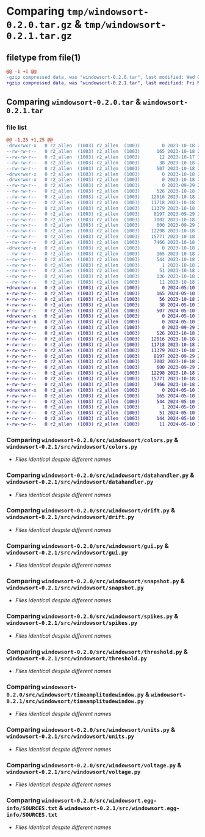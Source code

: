 # Comparing `tmp/windowsort-0.2.0.tar.gz` & `tmp/windowsort-0.2.1.tar.gz`

## filetype from file(1)

```diff
@@ -1 +1 @@
-gzip compressed data, was "windowsort-0.2.0.tar", last modified: Wed Oct 18 20:03:56 2023, max compression
+gzip compressed data, was "windowsort-0.2.1.tar", last modified: Fri May 10 15:53:41 2024, max compression
```

## Comparing `windowsort-0.2.0.tar` & `windowsort-0.2.1.tar`

### file list

```diff
@@ -1,25 +1,25 @@
-drwxrwxr-x   0 r2_allen  (1003) r2_allen  (1003)        0 2023-10-18 20:03:56.536052 windowsort-0.2.0/
--rw-rw-r--   0 r2_allen  (1003) r2_allen  (1003)      165 2023-10-18 20:03:56.536052 windowsort-0.2.0/PKG-INFO
--rw-rw-r--   0 r2_allen  (1003) r2_allen  (1003)       12 2023-10-17 18:52:17.000000 windowsort-0.2.0/README.md
--rw-rw-r--   0 r2_allen  (1003) r2_allen  (1003)       38 2023-10-18 20:03:56.536052 windowsort-0.2.0/setup.cfg
--rw-rw-r--   0 r2_allen  (1003) r2_allen  (1003)      507 2023-10-18 20:01:47.000000 windowsort-0.2.0/setup.py
-drwxrwxr-x   0 r2_allen  (1003) r2_allen  (1003)        0 2023-10-18 20:03:56.532052 windowsort-0.2.0/src/
-drwxrwxr-x   0 r2_allen  (1003) r2_allen  (1003)        0 2023-10-18 20:03:56.536052 windowsort-0.2.0/src/windowsort/
--rw-rw-r--   0 r2_allen  (1003) r2_allen  (1003)        0 2023-09-29 20:43:03.000000 windowsort-0.2.0/src/windowsort/__init__.py
--rw-rw-r--   0 r2_allen  (1003) r2_allen  (1003)      526 2023-10-18 16:42:48.000000 windowsort-0.2.0/src/windowsort/colors.py
--rw-rw-r--   0 r2_allen  (1003) r2_allen  (1003)    12016 2023-10-18 19:48:36.000000 windowsort-0.2.0/src/windowsort/datahandler.py
--rw-rw-r--   0 r2_allen  (1003) r2_allen  (1003)    11718 2023-10-18 17:08:33.000000 windowsort-0.2.0/src/windowsort/drift.py
--rw-rw-r--   0 r2_allen  (1003) r2_allen  (1003)    11379 2023-10-18 19:49:42.000000 windowsort-0.2.0/src/windowsort/gui.py
--rw-rw-r--   0 r2_allen  (1003) r2_allen  (1003)     8197 2023-09-29 20:43:03.000000 windowsort-0.2.0/src/windowsort/snapshot.py
--rw-rw-r--   0 r2_allen  (1003) r2_allen  (1003)     7002 2023-10-18 18:05:05.000000 windowsort-0.2.0/src/windowsort/spikes.py
--rw-rw-r--   0 r2_allen  (1003) r2_allen  (1003)      600 2023-09-29 20:43:03.000000 windowsort-0.2.0/src/windowsort/threshold.py
--rw-rw-r--   0 r2_allen  (1003) r2_allen  (1003)    12298 2023-10-18 16:59:04.000000 windowsort-0.2.0/src/windowsort/timeamplitudewindow.py
--rw-rw-r--   0 r2_allen  (1003) r2_allen  (1003)    15771 2023-10-18 18:40:03.000000 windowsort-0.2.0/src/windowsort/units.py
--rw-rw-r--   0 r2_allen  (1003) r2_allen  (1003)     7466 2023-10-18 18:43:47.000000 windowsort-0.2.0/src/windowsort/voltage.py
-drwxrwxr-x   0 r2_allen  (1003) r2_allen  (1003)        0 2023-10-18 20:03:56.536052 windowsort-0.2.0/src/windowsort.egg-info/
--rw-rw-r--   0 r2_allen  (1003) r2_allen  (1003)      165 2023-10-18 20:03:56.000000 windowsort-0.2.0/src/windowsort.egg-info/PKG-INFO
--rw-rw-r--   0 r2_allen  (1003) r2_allen  (1003)      544 2023-10-18 20:03:56.000000 windowsort-0.2.0/src/windowsort.egg-info/SOURCES.txt
--rw-rw-r--   0 r2_allen  (1003) r2_allen  (1003)        1 2023-10-18 20:03:56.000000 windowsort-0.2.0/src/windowsort.egg-info/dependency_links.txt
--rw-rw-r--   0 r2_allen  (1003) r2_allen  (1003)       51 2023-10-18 20:03:56.000000 windowsort-0.2.0/src/windowsort.egg-info/entry_points.txt
--rw-rw-r--   0 r2_allen  (1003) r2_allen  (1003)      136 2023-10-18 20:03:56.000000 windowsort-0.2.0/src/windowsort.egg-info/requires.txt
--rw-rw-r--   0 r2_allen  (1003) r2_allen  (1003)       11 2023-10-18 20:03:56.000000 windowsort-0.2.0/src/windowsort.egg-info/top_level.txt
+drwxrwxr-x   0 r2_allen  (1003) r2_allen  (1003)        0 2024-05-10 15:53:41.296290 windowsort-0.2.1/
+-rw-rw-r--   0 r2_allen  (1003) r2_allen  (1003)      165 2024-05-10 15:53:41.296290 windowsort-0.2.1/PKG-INFO
+-rw-rw-r--   0 r2_allen  (1003) r2_allen  (1003)       56 2023-10-18 20:11:48.000000 windowsort-0.2.1/README.md
+-rw-rw-r--   0 r2_allen  (1003) r2_allen  (1003)       38 2024-05-10 15:53:41.296290 windowsort-0.2.1/setup.cfg
+-rw-rw-r--   0 r2_allen  (1003) r2_allen  (1003)      507 2024-05-10 15:29:46.000000 windowsort-0.2.1/setup.py
+drwxrwxr-x   0 r2_allen  (1003) r2_allen  (1003)        0 2024-05-10 15:53:41.292291 windowsort-0.2.1/src/
+drwxrwxr-x   0 r2_allen  (1003) r2_allen  (1003)        0 2024-05-10 15:53:41.296290 windowsort-0.2.1/src/windowsort/
+-rw-rw-r--   0 r2_allen  (1003) r2_allen  (1003)        0 2023-09-29 20:43:03.000000 windowsort-0.2.1/src/windowsort/__init__.py
+-rw-rw-r--   0 r2_allen  (1003) r2_allen  (1003)      526 2023-10-18 20:10:04.000000 windowsort-0.2.1/src/windowsort/colors.py
+-rw-rw-r--   0 r2_allen  (1003) r2_allen  (1003)    12016 2023-10-18 20:10:04.000000 windowsort-0.2.1/src/windowsort/datahandler.py
+-rw-rw-r--   0 r2_allen  (1003) r2_allen  (1003)    11718 2023-10-18 20:10:04.000000 windowsort-0.2.1/src/windowsort/drift.py
+-rw-rw-r--   0 r2_allen  (1003) r2_allen  (1003)    11379 2023-10-18 20:10:04.000000 windowsort-0.2.1/src/windowsort/gui.py
+-rw-rw-r--   0 r2_allen  (1003) r2_allen  (1003)     8197 2023-09-29 20:43:03.000000 windowsort-0.2.1/src/windowsort/snapshot.py
+-rw-rw-r--   0 r2_allen  (1003) r2_allen  (1003)     7002 2023-10-18 20:10:04.000000 windowsort-0.2.1/src/windowsort/spikes.py
+-rw-rw-r--   0 r2_allen  (1003) r2_allen  (1003)      600 2023-09-29 20:43:03.000000 windowsort-0.2.1/src/windowsort/threshold.py
+-rw-rw-r--   0 r2_allen  (1003) r2_allen  (1003)    12298 2023-10-18 20:10:04.000000 windowsort-0.2.1/src/windowsort/timeamplitudewindow.py
+-rw-rw-r--   0 r2_allen  (1003) r2_allen  (1003)    15771 2023-10-18 20:10:04.000000 windowsort-0.2.1/src/windowsort/units.py
+-rw-rw-r--   0 r2_allen  (1003) r2_allen  (1003)     7466 2023-10-18 20:10:04.000000 windowsort-0.2.1/src/windowsort/voltage.py
+drwxrwxr-x   0 r2_allen  (1003) r2_allen  (1003)        0 2024-05-10 15:53:41.296290 windowsort-0.2.1/src/windowsort.egg-info/
+-rw-rw-r--   0 r2_allen  (1003) r2_allen  (1003)      165 2024-05-10 15:53:41.000000 windowsort-0.2.1/src/windowsort.egg-info/PKG-INFO
+-rw-rw-r--   0 r2_allen  (1003) r2_allen  (1003)      544 2024-05-10 15:53:41.000000 windowsort-0.2.1/src/windowsort.egg-info/SOURCES.txt
+-rw-rw-r--   0 r2_allen  (1003) r2_allen  (1003)        1 2024-05-10 15:53:41.000000 windowsort-0.2.1/src/windowsort.egg-info/dependency_links.txt
+-rw-rw-r--   0 r2_allen  (1003) r2_allen  (1003)       51 2024-05-10 15:53:41.000000 windowsort-0.2.1/src/windowsort.egg-info/entry_points.txt
+-rw-rw-r--   0 r2_allen  (1003) r2_allen  (1003)      144 2024-05-10 15:53:41.000000 windowsort-0.2.1/src/windowsort.egg-info/requires.txt
+-rw-rw-r--   0 r2_allen  (1003) r2_allen  (1003)       11 2024-05-10 15:53:41.000000 windowsort-0.2.1/src/windowsort.egg-info/top_level.txt
```

### Comparing `windowsort-0.2.0/src/windowsort/colors.py` & `windowsort-0.2.1/src/windowsort/colors.py`

 * *Files identical despite different names*

### Comparing `windowsort-0.2.0/src/windowsort/datahandler.py` & `windowsort-0.2.1/src/windowsort/datahandler.py`

 * *Files identical despite different names*

### Comparing `windowsort-0.2.0/src/windowsort/drift.py` & `windowsort-0.2.1/src/windowsort/drift.py`

 * *Files identical despite different names*

### Comparing `windowsort-0.2.0/src/windowsort/gui.py` & `windowsort-0.2.1/src/windowsort/gui.py`

 * *Files identical despite different names*

### Comparing `windowsort-0.2.0/src/windowsort/snapshot.py` & `windowsort-0.2.1/src/windowsort/snapshot.py`

 * *Files identical despite different names*

### Comparing `windowsort-0.2.0/src/windowsort/spikes.py` & `windowsort-0.2.1/src/windowsort/spikes.py`

 * *Files identical despite different names*

### Comparing `windowsort-0.2.0/src/windowsort/threshold.py` & `windowsort-0.2.1/src/windowsort/threshold.py`

 * *Files identical despite different names*

### Comparing `windowsort-0.2.0/src/windowsort/timeamplitudewindow.py` & `windowsort-0.2.1/src/windowsort/timeamplitudewindow.py`

 * *Files identical despite different names*

### Comparing `windowsort-0.2.0/src/windowsort/units.py` & `windowsort-0.2.1/src/windowsort/units.py`

 * *Files identical despite different names*

### Comparing `windowsort-0.2.0/src/windowsort/voltage.py` & `windowsort-0.2.1/src/windowsort/voltage.py`

 * *Files identical despite different names*

### Comparing `windowsort-0.2.0/src/windowsort.egg-info/SOURCES.txt` & `windowsort-0.2.1/src/windowsort.egg-info/SOURCES.txt`

 * *Files identical despite different names*

